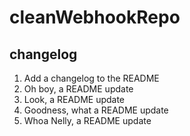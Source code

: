 # cleanWebhookRepo

## changelog
1. Add a changelog to the README
2. Oh boy, a README update
3. Look, a README update
4. Goodness, what a README update
5. Whoa Nelly, a README update
